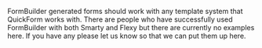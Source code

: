 
FormBuilder generated forms should work with any template system that QuickForm works with. There are people who have successfully used FormBuilder with both Smarty and Flexy but there are currently no examples here. If you have any please let us know so that we can put them up here.
